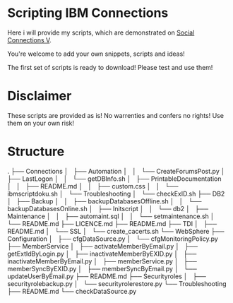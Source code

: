 Scripting IBM Connections
=========================

Here i will provide my scripts, which are demonstrated on [Social Connections V](http://socialconnections.info/social-connections-v/).

You're welcome to add your own snippets, scripts and ideas!

The first set of scripts is ready to download! Please test and use them!

# Disclaimer

These scripts are provided as is! No warrenties and confers no rights! Use them on your own risk!

# Structure
.
├── Connections
│   ├── Automation
│   │   └── CreateForumsPost.py
│   ├── LastLogon
│   │   └── getDBInfo.sh
│   ├── PrintableDocumentation
│   │   ├── README.md
│   │   ├── custom.css
│   │   └── ibmscriptdoku.sh
│   └── Troubleshooting
│       └── checkExID.sh
├── DB2
│   ├── Backup
│   │   ├── backupDatabasesOffline.sh
│   │   └── backupDatabasesOnline.sh
│   ├── Initscript
│   │   └── db2
│   ├── Maintenance
│   │   ├── automaint.sql
│   │   └── setmaintenance.sh
│   └── README.md
├── LICENCE.md
├── README.md
├── TDI
│   ├── README.md
│   └── SSL
│       └── create_cacerts.sh
└── WebSphere
    ├── Configuration
    │   ├── cfgDataSource.py
    │   └── cfgMonitoringPolicy.py
    ├── MemberService
    │   ├── activateMemberByEmail.py
    │   ├── getExtIdByLogin.py
    │   ├── inactivateMemberByEXID.py
    │   ├── inactivateMemberByEmail.py
    │   ├── memberService.py
    │   ├── memberSyncByEXID.py
    │   ├── memberSyncByEmail.py
    │   └── updateUserByEmail.py
    ├── README.md
    ├── Securityroles
    │   ├── securityrolebackup.py
    │   └── securityrolerestore.py
    └── Troubleshooting
        ├── README.md
        └── checkDataSource.py



